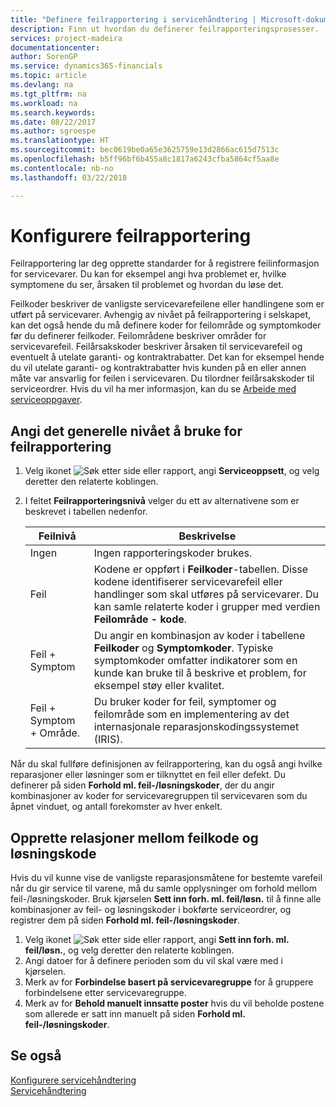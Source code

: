 ```yaml
---
title: "Definere feilrapportering i servicehåndtering | Microsoft-dokumentasjon"
description: Finn ut hvordan du definerer feilrapporteringsprosesser.
services: project-madeira
documentationcenter: 
author: SorenGP
ms.service: dynamics365-financials
ms.topic: article
ms.devlang: na
ms.tgt_pltfrm: na
ms.workload: na
ms.search.keywords: 
ms.date: 08/22/2017
ms.author: sgroespe
ms.translationtype: HT
ms.sourcegitcommit: bec0619be0a65e3625759e13d2866ac615d7513c
ms.openlocfilehash: b5ff96bf6b455a8c1817a6243cfba5864cf5aa8e
ms.contentlocale: nb-no
ms.lasthandoff: 03/22/2018

---
```


# <a name="set-up-fault-reporting"></a>Konfigurere feilrapportering
Feilrapportering lar deg opprette standarder for å registrere feilinformasjon for servicevarer. Du kan for eksempel angi hva problemet er, hvilke symptomene du ser, årsaken til problemet og hvordan du løse det.  

Feilkoder beskriver de vanligste servicevarefeilene eller handlingene som er utført på servicevarer. Avhengig av nivået på feilrapportering i selskapet, kan det også hende du må definere koder for feilområde og symptomkoder før du definerer feilkoder. Feilområdene beskriver områder for servicevarefeil. Feilårsakskoder beskriver årsaken til servicevarefeil og eventuelt å utelate garanti- og kontraktrabatter. Det kan for eksempel hende du vil utelate garanti- og kontraktrabatter hvis kunden på en eller annen måte var ansvarlig for feilen i servicevaren. Du tilordner feilårsakskoder til serviceordrer. Hvis du vil ha mer informasjon, kan du se [Arbeide med serviceoppgaver](service-how-to-work-on-service-tasks.md).  

## <a name="to-specify-the-overall-level-of-fault-reporting-to-use"></a>Angi det generelle nivået å bruke for feilrapportering
1. Velg ikonet ![Søk etter side eller rapport](media/ui-search/search_small.png "Søk etter side eller rapport"), angi **Serviceoppsett**, og velg deretter den relaterte koblingen. 
2. I feltet **Feilrapporteringsnivå** velger du ett av alternativene som er beskrevet i tabellen nedenfor.  
  
    |**Feilnivå**|**Beskrivelse**|  
    |------------|-------------|  
    |Ingen | Ingen rapporteringskoder brukes.|  
    |Feil | Kodene er oppført i **Feilkoder**-tabellen. Disse kodene identifiserer servicevarefeil eller handlinger som skal utføres på servicevarer. Du kan samle relaterte koder i grupper med verdien **Feilområde - kode**.|  
    |Feil + Symptom | Du angir en kombinasjon av koder i tabellene **Feilkoder** og **Symptomkoder**. Typiske symptomkoder omfatter indikatorer som en kunde kan bruke til å beskrive et problem, for eksempel støy eller kvalitet.|  
    |Feil + Symptom + Område. | Du bruker koder for feil, symptomer og feilområde som en implementering av det internasjonale reparasjonskodingssystemet (IRIS).|  
  
Når du skal fullføre definisjonen av feilrapportering, kan du også angi hvilke reparasjoner eller løsninger som er tilknyttet en feil eller defekt. Du definerer på siden **Forhold ml. feil-/løsningskoder**, der du angir kombinasjoner av koder for servicevaregruppen til servicevaren som du åpnet vinduet, og antall forekomster av hver enkelt.

## <a name="to-create-fault-and-resolution-code-relationships"></a>Opprette relasjoner mellom feilkode og løsningskode
<!--this needs to go in a working with topic-->
Hvis du vil kunne vise de vanligste reparasjonsmåtene for bestemte varefeil når du gir service til varene, må du samle opplysninger om forhold mellom feil-/løsningskoder. Bruk kjørselen **Sett inn forh. ml. feil/løsn.** til å finne alle kombinasjoner av feil- og løsningskoder i bokførte serviceordrer, og registrer dem på siden **Forhold ml. feil-/løsningskoder**. 
  
1. Velg ikonet ![Søk etter side eller rapport](media/ui-search/search_small.png "Søk etter side eller rapport"), angi **Sett inn forh. ml. feil/løsn.**, og velg deretter den relaterte koblingen.  
2. Angi datoer for å definere perioden som du vil skal være med i kjørselen.  
3. Merk av for **Forbindelse basert på servicevaregruppe** for å gruppere forbindelsene etter servicevaregruppe.  
4. Merk av for **Behold manuelt innsatte poster** hvis du vil beholde postene som allerede er satt inn manuelt på siden **Forhold ml. feil-/løsningskoder**.  

## <a name="see-also"></a>Se også
[Konfigurere servicehåndtering](service-setup-service.md)  
[Servicehåndtering](service-service.md)  

